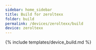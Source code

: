 ```yaml
---
sidebar: home_sidebar
title: Build for zeroltexx
folder: build
permalink: /devices/zeroltexx/build
device: zeroltexx
---
```

{% include templates/device_build.md %}
